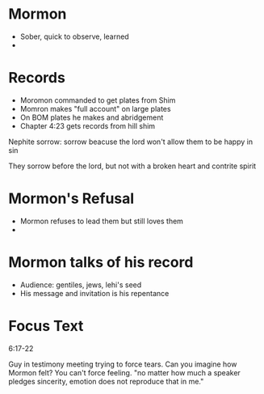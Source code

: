 # Mormon
 - Sober, quick to observe, learned
 - 

# Records
 - Moromon commanded to get plates from Shim
 - Momron makes "full account" on large plates
 - On BOM plates he makes and abridgement
 - Chapter 4:23 gets records from hill shim


Nephite sorrow: sorrow beacuse the lord won't allow them to be happy in sin

They sorrow before the lord, but not with a broken heart and contrite spirit

# Mormon's Refusal
 - Mormon refuses to lead them but still loves them
 - 

# Mormon talks of his record
 - Audience: gentiles, jews, lehi's seed
 - His message and invitation is his repentance

# Focus Text
6:17-22

Guy in testimony meeting trying to force tears. Can you imagine how Mormon felt? You can't force feeling. "no matter how much a speaker pledges sincerity, emotion does not reproduce that in me." 

